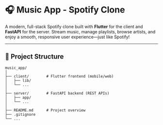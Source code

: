 # 🎧 Music App - Spotify Clone

A modern, full-stack Spotify clone built with **Flutter** for the client and **FastAPI** for the server. Stream music, manage playlists, browse artists, and enjoy a smooth, responsive user experience—just like Spotify!

---

## 📁 Project Structure

```plaintext
music_app/
│
├── client/        # Flutter frontend (mobile/web)
│   ├── lib/
│   └── ...
│
├── server/        # FastAPI backend (REST APIs)
│   ├── app/
│   └── ...
│
├── README.md      # Project overview
├── .gitignore
└── ...
